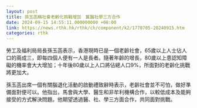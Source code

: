 ```yaml
---
layout: post
title: 孫玉菡稱社會老齡化挑戰增加　冀醫社學三方合作
date: 2024-09-15 14:55:11.000000000 +08:00
link: https://news.rthk.hk/rthk/ch/component/k2/1770705-20240915.htm
categories: rthk
---
```


勞工及福利局局長孫玉菡表示，香港現時已是一個老齡社會，65歲以上人士佔人口的兩成三，即每四個人便有一人是長者。隨著年齡的增長，80歲以上患認知障礙的機率會大大增加；十年後80歲以上人口將佔總人口9%，所面對的老齡化挑戰將更加大。

孫玉菡出席一個有關腦退化活動的啟動禮致辭時表示，老齡社會並不可怕，做好準備面對便可以。他指出，馬會與大學、醫生和非牟利機構合作，以較低成本及能夠接受的方式解決問題。他期望透過醫、社、學三方面合作，共同面對挑戰。
